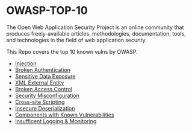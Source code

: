 # OWASP-TOP-10

The Open Web Application Security Project is an online community that produces freely-available articles, methodologies, documentation, tools, and technologies in the field of web application security.

This Repo covers the top 10 known vulns by OWASP.

* [Injection](/Injection)
* [Broken Authentication](/BrokenAuth)
* [Sensitive Data Exposure](/SensitiveExposure)
* [XML External Entity](/XXE)
* [Broken Access Control](/BrokenAccess)
* [Security Misconfiguration](/Misconfig)
* [Cross-site Scripting](/XSS)
* [Insecure Deserialization](/InsecureDeserialization)
* [Components with Known Vulnerabilities](/KnownVulns)
* [Insufficent Logging & Monitoring](/Logging)
